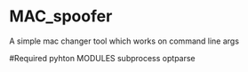 # MAC_spoofer
A simple mac changer tool which works on command line args

#Required pyhton MODULES
subprocess
optparse
